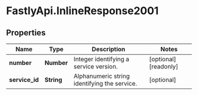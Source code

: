 # FastlyApi.InlineResponse2001

## Properties

Name | Type | Description | Notes
------------ | ------------- | ------------- | -------------
**number** | **Number** | Integer identifying a service version. | [optional] [readonly] 
**service_id** | **String** | Alphanumeric string identifying the service. | [optional] 


